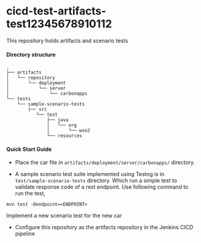 # cicd-test-artifacts-test12345678910112

This repository holds artifacts and scenario tests


#### Directory structure
```
.
├── artifacts
│   └── repository
│       └── deployment
│           └── server
│               └── carbonapps
└── tests
    └── sample-scenario-tests
        ├── src
           └── test
               ├── java
               │   └── org
               │       └── wso2
               └── resources
```

#### Quick Start Guide
* Place the car file in `artifacts/deployment/server/carbonapps/` directory.

* A sample scenario test suite implemented using Testng is in `test/sample-scenario-tests` directory. Which run a 
simple test to validate response code of a rest endpoint. Use following command to run the test,
```
mvn test -Dendpoint=<ENDPOINT>
```
Implement a new scenario test for the new car 

* Configure this repository as the artifacts repository in the Jenkins CICD pipeline
